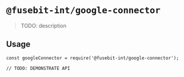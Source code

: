 # `@fusebit-int/google-connector`

> TODO: description

## Usage

```
const googleConnector = require('@fusebit-int/google-connector');

// TODO: DEMONSTRATE API
```

